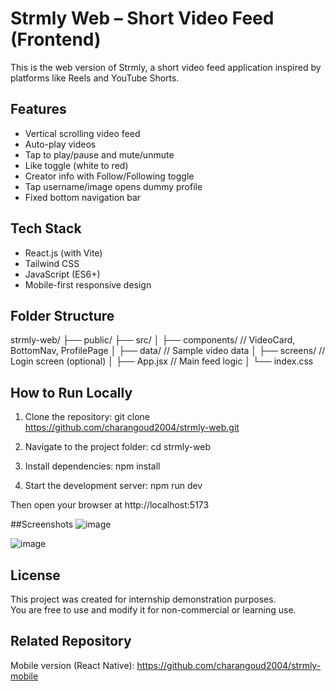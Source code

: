 # Strmly Web – Short Video Feed (Frontend)

This is the web version of Strmly, a short video feed application inspired by platforms like Reels and YouTube Shorts.

## Features

- Vertical scrolling video feed
- Auto-play videos
- Tap to play/pause and mute/unmute
- Like toggle (white to red)
- Creator info with Follow/Following toggle
- Tap username/image opens dummy profile
- Fixed bottom navigation bar

## Tech Stack

- React.js (with Vite)
- Tailwind CSS
- JavaScript (ES6+)
- Mobile-first responsive design

## Folder Structure

strmly-web/
├── public/
├── src/
│   ├── components/        // VideoCard, BottomNav, ProfilePage
│   ├── data/              // Sample video data
│   ├── screens/           // Login screen (optional)
│   ├── App.jsx            // Main feed logic
│   └── index.css

## How to Run Locally

1. Clone the repository:
   git clone https://github.com/charangoud2004/strmly-web.git

2. Navigate to the project folder:
   cd strmly-web

3. Install dependencies:
   npm install

4. Start the development server:
   npm run dev

Then open your browser at http://localhost:5173

##Screenshots
![image](https://github.com/user-attachments/assets/4ffc7213-0aba-4bcf-b147-9b8bcbba20f6)

![image](https://github.com/user-attachments/assets/cfecab7a-5912-4edd-92cf-4ddcd8fd022b)




## License

This project was created for internship demonstration purposes.  
You are free to use and modify it for non-commercial or learning use.

## Related Repository

Mobile version (React Native):
https://github.com/charangoud2004/strmly-mobile
